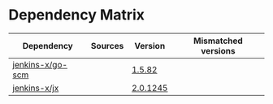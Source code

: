 # Dependency Matrix

Dependency | Sources | Version | Mismatched versions
---------- | ------- | ------- | -------------------
[jenkins-x/go-scm](https://github.com/jenkins-x/go-scm) |  | [1.5.82]() | 
[jenkins-x/jx](https://github.com/jenkins-x/jx) |  | [2.0.1245](https://github.com/jenkins-x/jx/releases/tag/v2.0.1245) | 
